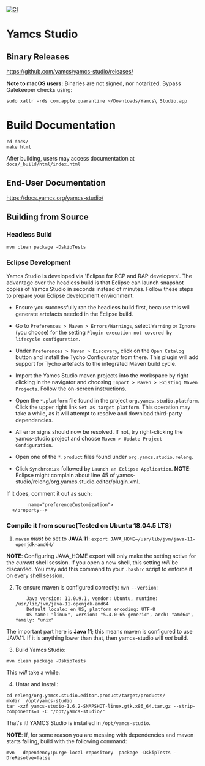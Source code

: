 
[![CI](https://github.com/WindhoverLabs/yamcs-studio/actions/workflows/ci.yml/badge.svg)](https://github.com/WindhoverLabs/yamcs-studio/actions/workflows/ci.yml)
# Yamcs Studio

## Binary Releases

https://github.com/yamcs/yamcs-studio/releases/

**Note to macOS users:** Binaries are not signed, nor notarized. Bypass Gatekeeper checks using:
```
sudo xattr -rds com.apple.quarantine ~/Downloads/Yamcs\ Studio.app
```

# Build Documentation
```
cd docs/
make html
```
After building, users may access documentation at `docs/_build/html/index.html`

## End-User Documentation

https://docs.yamcs.org/yamcs-studio/


## Building from Source

### Headless Build

```
mvn clean package -DskipTests
```


### Eclipse Development

Yamcs Studio is developed via 'Eclipse for RCP and RAP developers'. The advantage over the headless build is that Eclipse can launch snapshot copies of Yamcs Studio in seconds instead of minutes. Follow these steps to prepare your Eclipse development environment:

- Ensure you successfully ran the headless build first, because this will generate artefacts needed in the Eclipse build.

- Go to `Preferences > Maven > Errors/Warnings`, select `Warning` or `Ignore` (you choose) for the setting `Plugin execution not covered by lifecycle configuration`.

- Under `Preferences > Maven > Discovery`, click on the `Open Catalog` button and install the Tycho Configurator from there. This plugin will add support for Tycho artefacts to the integrated Maven build cycle.

- Import the Yamcs Studio maven projects into the workspace by right clicking in the navigator and choosing `Import > Maven > Existing Maven Projects`. Follow the on-screen instructions.

- Open the `*.platform` file found in the project `org.yamcs.studio.platform`. Click the upper right link `Set as target platform`. This operation may take a while, as it will attempt to resolve and download third-party dependencies.

- All error signs should now be resolved. If not, try right-clicking the yamcs-studio project and choose `Maven > Update Project Configuration`.

- Open one of the `*.product` files found under `org.yamcs.studio.releng`.

- Click `Synchronize` followed by `Launch an Eclipse Application`. **NOTE**: Eclipse might complain about line 45 of yamcs-studio/releng/org.yamcs.studio.editor/plugin.xml.

If it does, comment it out as such:

```<!--property
        name="preferenceCustomization">
  </property-->
```


### Compile it from source(Tested on Ubuntu 18.04.5 LTS)

1. `maven` _must_ be set to __JAVA 11__:
    `export JAVA_HOME=/usr/lib/jvm/java-11-openjdk-amd64/`

__NOTE__: Configuring JAVA_HOME export will only make the setting active for the _current_ shell session. If you open
           a new shell, this setting _will_ be discarded. You may add this command to your  `.bashrc` script to  enforce
            it on every shell session.

2. To ensure maven is configured correctly:
    `mvn --version`:
   
    ```
        Java version: 11.0.9.1, vendor: Ubuntu, runtime: /usr/lib/jvm/java-11-openjdk-amd64
        Default locale: en_US, platform encoding: UTF-8
        OS name: "linux", version: "5.4.0-65-generic", arch: "amd64", family: "unix"
    ```
    
The important part here is __Java 11__; this means maven is configured to use JAVA11. If it is anything lower than that,
then yamcs-studio will _not_ build.

3. Build Yamcs Studio:

```
mvn clean package -DskipTests
```

This _will_ take a while.

4. Untar and install:
```
cd releng/org.yamcs.studio.editor.product/target/products/
mkdir  /opt/yamcs-studio
tar -xzf yamcs-studio-1.6.2-SNAPSHOT-linux.gtk.x86_64.tar.gz --strip-components=1 -C "/opt/yamcs-studio/"

```

That's it! YAMCS Studio is installed in `/opt/yamcs-studio`.

**NOTE**: If, for some reason you are messing with dependencies and maven starts failing, build with the following command:

```
mvn   dependency:purge-local-repository  package -DskipTests -DreResolve=false
```

